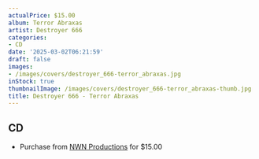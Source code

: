 ```yaml
---
actualPrice: $15.00
album: Terror Abraxas
artist: Destroyer 666
categories:
- CD
date: '2025-03-02T06:21:59'
draft: false
images:
- /images/covers/destroyer_666-terror_abraxas.jpg
inStock: true
thumbnailImage: /images/covers/destroyer_666-terror_abraxas-thumb.jpg
title: Destroyer 666 - Terror Abraxas
---
```


## CD
* Purchase from [NWN Productions](http://shop.nwnprod.com/index.php?route=product/product&path=93&product_id=51571&sort=pd.name&order=ASC) for $15.00
